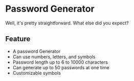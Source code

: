 # Password Generator

Well, it's pretty straightforward. What else did you expect?

## Feature
- A password Generator
- Can use numbers, letters, and symbols
- Password length up to 6 to 10000 characters
- Can generate up to 50 passwords at one time
- Customizable symbols